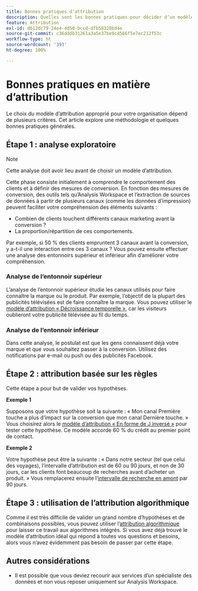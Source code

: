 ```yaml
---
title: Bonnes pratiques d’attribution
description: Quelles sont les bonnes pratiques pour décider dʼun modèle dʼattribution ?
feature: Attribution
exl-id: d612dc79-24e4-4d50-bccd-dfb58328bd4e
source-git-commit: c36dddb31261a3a5e37be9c4566f5e7ec212f53c
workflow-type: ht
source-wordcount: '393'
ht-degree: 100%

---
```


# Bonnes pratiques en matière dʼattribution

Le choix du modèle dʼattribution approprié pour votre organisation dépend de plusieurs critères. Cet article explore une méthodologie et quelques bonnes pratiques générales.

## Étape 1 : analyse exploratoire

>[!NOTE]
>Cette analyse doit avoir lieu avant de choisir un modèle dʼattribution.

Cette phase consiste initialement à comprendre le comportement des clients et à définir des mesures de conversion. En fonction des mesures de conversion, des outils tels qu’Analysis Workspace et l’extraction de sources de données à partir de plusieurs canaux (comme les données d’impression) peuvent faciliter votre compréhension des éléments suivants :

* Combien de clients touchent différents canaux marketing avant la conversion ?
* La proportion/répartition de ces comportements.

Par exemple, si 50 % des clients empruntent 3 canaux avant la conversion, y a-t-il une interaction entre ces 3 canaux ?
Vous pouvez ensuite effectuer une analyse des entonnoirs supérieur et inférieur afin dʼaméliorer votre compréhension.

### Analyse de lʼentonnoir supérieur

Lʼanalyse de lʼentonnoir supérieur étudie les canaux utilisés pour faire connaître la marque ou le produit. Par exemple, lʼobjectif de la plupart des publicités télévisées est de faire connaître la marque. Vous pouvez utiliser le [modèle dʼattribution « Décroissance temporelle »](/help/analysis-workspace/attribution/models.md), car les visiteurs oublieront votre publicité télévisée au fil du temps.

### Analyse de lʼentonnoir inférieur

Dans cette analyse, le postulat est que les gens connaissent déjà votre marque et que vous souhaitez passer à la conversion. Utilisez des notifications par e-mail ou push ou des publicités Facebook.

## Étape 2 : attribution basée sur les règles

Cette étape a pour but de valider vos hypothèses.

**Exemple 1**

Supposons que votre hypothèse soit la suivante : « Mon canal Première touche a plus dʼimpact sur la conversion que mon canal Dernière touche. » Vous choisirez alors le [modèle dʼattribution « En forme de J inversé »](/help/analysis-workspace/attribution/models.md) pour tester cette hypothèse. Ce modèle accorde 60 % du crédit au premier point de contact.

**Exemple 2**

Votre hypothèse peut être la suivante : « Dans notre secteur (tel que celui des voyages), lʼintervalle dʼattribution est de 60 ou 90 jours, et non de 30 jours, car les clients font beaucoup de recherches avant dʼacheter un produit. » Vous remplacerez ensuite lʼ[intervalle de recherche en amont](https://experienceleague.adobe.com/docs/analytics-platform/using/cja-workspace/attribution/models.html?lang=fr#lookback-windows) par 90 jours.

## Étape 3 : utilisation de lʼattribution algorithmique

Comme il est très difficile de valider un grand nombre dʼhypothèses et de combinaisons possibles, vous pouvez utiliser lʼ[attribution algorithmique](/help/analysis-workspace/attribution/algorithmic.md) pour laisser ce travail aux algorithmes intégrés. Si vous avez déjà trouvé le modèle dʼattribution idéal qui répond à toutes vos questions et besoins, alors vous nʼavez évidemment pas besoin de passer par cette étape.

## Autres considérations

* Il est possible que vous deviez recourir aux services d’un spécialiste des données et non vous reposer uniquement sur Analysis Workspace.
